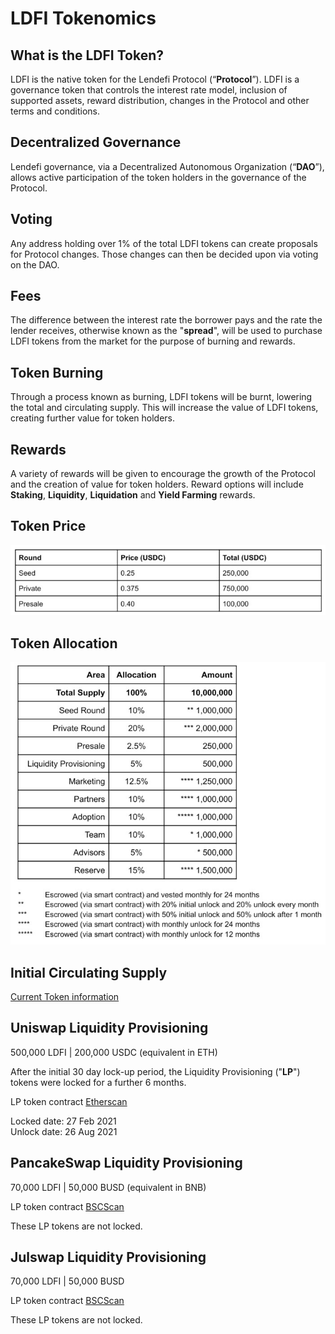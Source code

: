 # LDFI Tokenomics

## What is the LDFI Token?

LDFI is the native token for the Lendefi Protocol \(“**Protocol**”\). LDFI is a governance token that controls the interest rate model, inclusion of supported assets, reward distribution, changes in the Protocol and other terms and conditions.

## Decentralized Governance <a id="50c0"></a>

Lendefi governance, via a Decentralized Autonomous Organization \(“**DAO**”\), allows active participation of the token holders in the governance of the Protocol.

## Voting <a id="fda8"></a>

Any address holding over 1% of the total LDFI tokens can create proposals for Protocol changes. Those changes can then be decided upon via voting on the DAO.

## Fees <a id="5091"></a>

The difference between the interest rate the borrower pays and the rate the lender receives, otherwise known as the "**spread**", will be used to purchase LDFI tokens from the market for the purpose of burning and rewards.

## Token Burning <a id="98bc"></a>

Through a process known as burning, LDFI tokens will be burnt, lowering the total and circulating supply. This will increase the value of LDFI tokens, creating further value for token holders.

## Rewards <a id="4457"></a>

A variety of rewards will be given to encourage the growth of the Protocol and the creation of value for token holders. Reward options will include **Staking**, **Liquidity**, **Liquidation** and **Yield Farming** rewards.

## Token Price

![](.gitbook/assets/image%20%284%29.png)

## Token Allocation <a id="6e77"></a>

![](.gitbook/assets/image%20%2817%29.png)

## Initial Circulating Supply <a id="46b9"></a>

[Current Token information](https://www.coingecko.com/en/coins/lendefi-token)

## Uniswap Liquidity Provisioning <a id="6886"></a>

500,000 LDFI \| 200,000 USDC \(equivalent in ETH\)   
  
After the initial 30 day lock-up period, the Liquidity Provisioning \("**LP**"\) tokens were locked for a further 6 months. 

LP token contract [Etherscan](https://etherscan.io/address/0xFFdfECc153b1b61B8dD0443eb258BB209830A666)   
  
Locked date: 27 Feb 2021   
Unlock date: 26 Aug 2021

## PancakeSwap Liquidity Provisioning <a id="6886"></a>

70,000 LDFI \| 50,000 BUSD \(equivalent in BNB\)   
  
LP token contract [BSCScan](https://bscscan.com/address/0x4219c64218aa71f0ba3a9d4ae35633ad99a47bc7)  
  
These LP tokens are not locked. 

## Julswap Liquidity Provisioning <a id="6886"></a>

70,000 LDFI \| 50,000 BUSD   
  
LP token contract [BSCScan](https://bscscan.com/address/0x622300791ba3e7ae2972ab08d5abe498c8f709dc)  
  
These LP tokens are not locked. 

